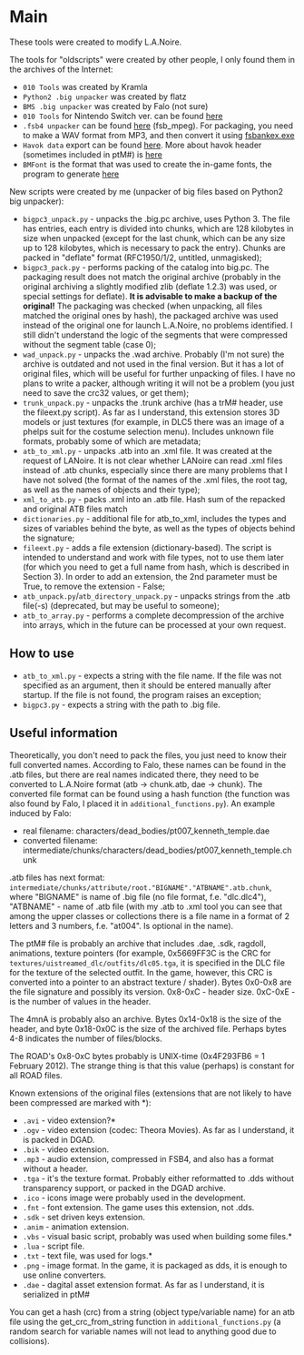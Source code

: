 # Main
These tools were created to modify L.A.Noire.

The tools for "oldscripts" were created by other people, I only found them in the archives of the Internet:
* `010 Tools` was created by Kramla
* `Python2 .big unpacker` was created by flatz
* `BMS .big unpacker` was created by Falo (not sure)
* `010 Tools` for Nintendo Switch ver. can be found [here](https://github.com/masagrator/LANoireNX)
* `.fsb4 unpacker` can be found [here](https://hcs64.com/vgm_ripping.html) (fsb_mpeg). For packaging, you need to make a WAV format from MP3, and then convert it using [fsbankex.exe](https://www.playground.ru/mafia_2/file/mafia_2_konvertatsiya_muzyki_k_igre-888201?ysclid=lwhv6vorvu171450274)
* `Havok data` export can be found [here](https://lukascone.wordpress.com/2024/03/12/havok-middleware/). More about havok header (sometimes included in ptM#) is [here](https://zeldamods.org/w_botw/index.php?title=Havok&mobileaction=toggle_view_desktop)
* `BMFont` is the format that was used to create the in-game fonts, the program to generate [here](https://www.angelcode.com/products/bmfont/)

New scripts were created by me (unpacker of big files based on Python2 big unpacker):
* `bigpc3_unpack.py` - unpacks the .big.pc archive, uses Python 3. The file has entries, each entry is divided into chunks, which are 128 kilobytes in size when unpacked (except for the last chunk, which can be any size up to 128 kilobytes, which is necessary to pack the entry). Chunks are packed in "deflate" format (RFC1950/1/2, untitled, unmagisked);
* `bigpc3_pack.py` - performs packing of the catalog into big.pc. The packaging result does not match the original archive (probably in the original archiving a slightly modified zlib (deflate 1.2.3) was used, or special settings for deflate). **It is advisable to make a backup of the original!** The packaging was checked (when unpacking, all files matched the original ones by hash), the packaged archive was used instead of the original one for launch L.A.Noire, no problems identified. I still didn't understand the logic of the segments that were compressed without the segment table (case 0);
* `wad_unpack.py` - unpacks the .wad archive. Probably (I'm not sure) the archive is outdated and not used in the final version. But it has a lot of original files, which will be useful for further unpacking of files. I have no plans to write a packer, although writing it will not be a problem (you just need to save the crc32 values, or get them);
* `trunk_unpack.py` - unpacks the .trunk archive (has a trM# header, use the fileext.py script). As far as I understand, this extension stores 3D models or just textures (for example, in DLC5 there was an image of a phelps suit for the costume selection menu). Includes unknown file formats, probably some of which are metadata;
* `atb_to_xml.py` - unpacks .atb into an .xml file. It was created at the request of LANoire. It is not clear whether LANoire can read .xml files instead of .atb chunks, especially since there are many problems that I have not solved (the format of the names of the .xml files, the root tag, as well as the names of objects and their type);
* `xml_to_atb.py` - packs .xml into an .atb file. Hash sum of the repacked and original ATB files match
* `dictionaries.py` - additional file for atb_to_xml, includes the types and sizes of variables behind the byte, as well as the types of objects behind the signature;
* `fileext.py` - adds a file extension (dictionary-based). The script is intended to understand and work with file types, not to use them later (for which you need to get a full name from hash, which is described in Section 3). In order to add an extension, the 2nd parameter must be True, to remove the extension - False;
* `atb_unpack.py`/`atb_directory_unpack.py` - unpacks strings from the .atb file(-s) (deprecated, but may be useful to someone);
* `atb_to_array.py` - performs a complete decompression of the archive into arrays, which in the future can be processed at your own request.

## How to use
* `atb_to_xml.py` - expects a string with the file name. If the file was not specified as an argument, then it should be entered manually after startup. If the file is not found, the program raises an exception;
* `bigpc3.py` - expects a string with the path to .big file.

## Useful information
Theoretically, you don't need to pack the files, you just need to know their full converted names. According to Falo, these names can be found in the .atb files, but there are real names indicated there, they need to be converted to L.A.Noire format (atb -> chunk.atb, dae -> chunk). The converted file format can be found using a hash function (the function was also found by Falo, I placed it in `additional_functions.py`). An example induced by Falo:
- real filename: characters/dead_bodies/pt007_kenneth_temple.dae
- converted filename: intermediate/chunks/characters/dead_bodies/pt007_kenneth_temple.chunk

.atb files has next format: `intermediate/chunks/attribute/root."BIGNAME"."ATBNAME".atb.chunk`, where "BIGNAME" is name of .big file (no file format, f.e. "dlc.dlc4"), "ATBNAME" - name of .atb file (with my .atb to .xml tool you can see that among the upper classes or collections there is a file name in a format of 2 letters and 3 numbers, f.e. "at004". Is optional in the name).

The ptM# file is probably an archive that includes .dae, .sdk, ragdoll, animations, texture pointers (for example, 0x5669FF3C is the CRC for `textures/uistreamed_dlc/outfits/dlc05.tga`, it is specified in the DLC file for the texture of the selected outfit. In the game, however, this CRC is converted into a pointer to an abstract texture / shader). Bytes 0x0-0x8 are the file signature and possibly its version. 0x8-0xC - header size. 0xC-0xE - is the number of values ​​in the header.

The 4mnA is probably also an archive. Bytes 0x14-0x18 is the size of the header, and byte 0x18-0x0C is the size of the archived file. Perhaps bytes 4-8 indicates the number of files/blocks.

The ROAD's 0x8-0xC bytes probably is UNIX-time (0x4F293FB6 = 1 February 2012). The strange thing is that this value (perhaps) is constant for all ROAD files.

Known extensions of the original files (extensions that are not likely to have been compressed are marked with *): 
* `.avi` - video extension?*
* `.ogv` - video extension (codec: Theora Movies). As far as I understand, it is packed in DGAD.
* `.bik` - video extension.
* `.mp3` - audio extension, compressed in FSB4, and also has a format without a header.
* `.tga` - it's the texture format. Probably either reformatted to .dds without transparency support, or packed in the DGAD archive.
* `.ico` - icons image were probably used in the development.
* `.fnt` - font extension. The game uses this extension, not .dds.
* `.sdk` - set driven keys extension.
* `.anim` - animation extension.
* `.vbs` - visual basic script, probably was used when building some files.*
* `.lua` - script file.
* `.txt` - text file, was used for logs.*
* `.png` - image format. In the game, it is packaged as dds, it is enough to use online converters.
* `.dae` - dagital asset extension format. As far as I understand, it is serialized in ptM#

You can get a hash (crc) from a string (object type/variable name) for an atb file using the get_crc_from_string function in `additional_functions.py` (a random search for variable names will not lead to anything good due to collisions).

